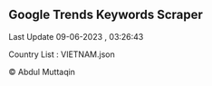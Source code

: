

## Google Trends Keywords Scraper 
 
Last Update 09-06-2023 , 03:26:43

Country List :
VIETNAM.json



© Abdul Muttaqin 
